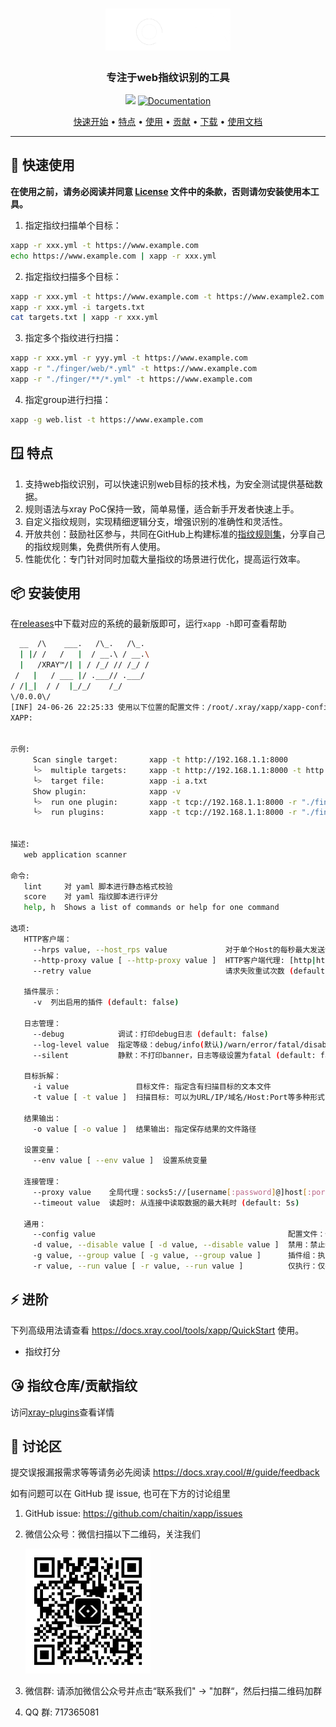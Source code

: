 <h1 align="center">
	<img src="image/xapp_logo.png" alt="xapp" width="200px">
	<br>
</h1>

<h3 align="center">专注于web指纹识别的工具</h3>

<p align="center">
  <img src="https://img.shields.io/github/release/chaitin/xapp.svg" />
  <a href="https://docs.xray.cool/tools/xapp/BasicIntroduction">
    <img alt="Documentation" src="https://img.shields.io/badge/documentation-yes-brightgreen.svg" target="_blank" />
  </a>
</p>

<p align="center">
  <a href="#-快速开始">快速开始</a> •
  <a href="#-特点">特点</a> •
  <a href="#-安装使用">使用</a> •
  <a href="#-贡献-poc">贡献</a> •
  <a href="https://github.com/chaitin/xapp/releases">下载</a> •
  <a href="https://docs.xray.cool/tools/xapp/QuickStart">使用文档</a> 
</p>

---

## 🚀 快速使用

**在使用之前，请务必阅读并同意 [License](./LICENSE.md) 文件中的条款，否则请勿安装使用本工具。**

1. 指定指纹扫描单个目标：

```bash
xapp -r xxx.yml -t https://www.example.com
echo https://www.example.com | xapp -r xxx.yml
```

2. 指定指纹扫描多个目标：

```bash
xapp -r xxx.yml -t https://www.example.com -t https://www.example2.com
xapp -r xxx.yml -i targets.txt
cat targets.txt | xapp -r xxx.yml
```

3. 指定多个指纹进行扫描：

```bash
xapp -r xxx.yml -r yyy.yml -t https://www.example.com
xapp -r "./finger/web/*.yml" -t https://www.example.com
xapp -r "./finger/**/*.yml" -t https://www.example.com
```

4. 指定group进行扫描：

```bash
xapp -g web.list -t https://www.example.com
```

## 🪟 特点

1. 支持web指纹识别，可以快速识别web目标的技术栈，为安全测试提供基础数据。
2. 规则语法与xray PoC保持一致，简单易懂，适合新手开发者快速上手。
3. 自定义指纹规则，实现精细逻辑分支，增强识别的准确性和灵活性。
4. 开放共创：鼓励社区参与，共同在GitHub上构建标准的[指纹规则集](https://github.com/chaitin/xray-plugins)，分享自己的指纹规则集，免费供所有人使用。
5. 性能优化：专门针对同时加载大量指纹的场景进行优化，提高运行效率。

## 📦 安装使用

在[releases](https://github.com/chaitin/xapp/releases)中下载对应的系统的最新版即可，运行`xapp -h`即可查看帮助

```bash
  __  /\    ___.   /\_.   /\_.
  | |/ /   /   |  / __.\ / __.\
  |   /XRAY™/| | / /_/ // /_/ /
 /   |   / ___ |/ .___// .___/
/ /|_|  / /  |_/_/    /_/
\/0.0.0\/
[INF] 24-06-26 22:25:33 使用以下位置的配置文件：/root/.xray/xapp/xapp-config.yaml [app.go:422]
XAPP:


示例:
     Scan single target:       xapp -t http://192.168.1.1:8000
     └>  multiple targets:     xapp -t http://192.168.1.1:8000 -t http://192.168.1.1:8001
     └>  target file:          xapp -i a.txt
     Show plugin:              xapp -v
     └>  run one plugin:       xapp -t tcp://192.168.1.1:8000 -r "./finger/finger.yml"
     └>  run plugins:          xapp -t tcp://192.168.1.1:8000 -r "./finger/*.yml"


描述:
   web application scanner

命令:
   lint     对 yaml 脚本进行静态格式校验
   score    对 yaml 指纹脚本进行评分
   help, h  Shows a list of commands or help for one command

选项:
   HTTP客户端：
     --hrps value, --host_rps value             对于单个Host的每秒最大发送请求数: 小于等于0时不限制每秒最大发送请求数 (default: 0)
     --http-proxy value [ --http-proxy value ]  HTTP客户端代理: [http|https|socks5://][username[:password]@]host[:port] 仅对http连接生效
     --retry value                              请求失败重试次数 (default: 2)

   插件展示：
     -v  列出启用的插件 (default: false)

   日志管理：
     --debug            调试：打印debug日志 (default: false)
     --log-level value  指定等级：debug/info(默认)/warn/error/fatal/disable
     --silent           静默：不打印banner，日志等级设置为fatal (default: false)

   目标拆解：
     -i value               目标文件: 指定含有扫描目标的文本文件
     -t value [ -t value ]  扫描目标: 可以为URL/IP/域名/Host:Port等多种形式的混合输入 （默认）

   结果输出：
     -o value [ -o value ]  结果输出: 指定保存结果的文件路径

   设置变量：
     --env value [ --env value ]  设置系统变量

   连接管理：
     --proxy value    全局代理：socks5://[username[:password]@]host[:port] 仅支持socks5，对所有连接生效
     --timeout value  读超时: 从连接中读取数据的最大耗时 (default: 5s)

   通用：
     --config value                                           配置文件：使用指定的配置文件，如果文件不存在则自动创建默认配置文件
     -d value, --disable value [ -d value, --disable value ]  禁用：禁止特定插件执行，仅支持输入插件名
     -g value, --group value [ -g value, --group value ]      插件组：执行指定的插件组文件
     -r value, --run value [ -r value, --run value ]          仅执行：仅执行指定的插件，支持glob/绝对路径/相对路径
```

## ⚡️ 进阶

下列高级用法请查看 https://docs.xray.cool/tools/xapp/QuickStart 使用。

 - 指纹打分

## 😘 指纹仓库/贡献指纹

访问[xray-plugins](https://github.com/chaitin/xray-plugins)查看详情

## 📝 讨论区

提交误报漏报需求等等请务必先阅读 https://docs.xray.cool/#/guide/feedback

如有问题可以在 GitHub 提 issue, 也可在下方的讨论组里

1. GitHub issue: https://github.com/chaitin/xapp/issues

2. 微信公众号：微信扫描以下二维码，关注我们

    <img src="image/wechat.jpg" height="200px">

3. 微信群: 请添加微信公众号并点击“联系我们" -> "加群“，然后扫描二维码加群

4. QQ 群: 717365081
